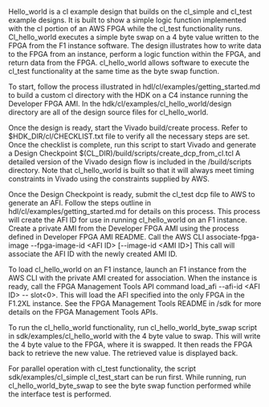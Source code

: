 Hello\_world is a cl example design that builds on the cl\_simple and
cl\_test example designs. It is built to show a simple logic function
implemented with the cl portion of an AWS FPGA while the cl\_test
functionality runs. Cl\_hello\_world executes a simple byte swap on a 4
byte value written to the FPGA from the F1 instance software. The design
illustrates how to write data to the FPGA from an instance, perform a
logic function within the FPGA, and return data from the FPGA.
cl\_hello\_world allows software to execute the cl\_test functionality
at the same time as the byte swap function.

To start, follow the process illustrated in
hdl/cl/examples/getting\_started.md to build a custom cl directory with
the HDK on a C4 instance running the Developer FPGA AMI. In the
hdk/cl/examples/cl\_hello\_world/design directory are all of the design
source files for cl\_hello\_world.

Once the design is ready, start the Vivado build/create process. Refer
to \$HDK\_DIR/cl/CHECKLIST.txt file to verify all the necessary steps
are set. Once the checklist is complete, run this script to start Vivado
and generate a Design Checkpoint
\$(CL\_DIR)/build/scripts/create\_dcp\_from\_cl.tcl A detailed version
of the Vivado design flow is included in the /build/scripts directory.
Note that cl\_hello\_world is built so that it will always meet timing
constraints in Vivado using the constraints supplied by AWS.

Once the Design Checkpoint is ready, submit the cl\_test dcp file to AWS
to generate an AFI. Follow the steps outline in
hdl/cl/examples/getting\_started.md for details on this process. This
process will create the AFI ID for use in running cl\_hello\_world on an
F1 instance. Create a private AMI from the Developer FPGA AMI using the
process defined in Developer FPGA AMI README. Call the AWS CLI
associate-fpga-image --fpga-image-id &lt;AFI ID&gt; \[--image-id &lt;AMI
ID&gt;\] This call will associate the AFI ID with the newly created AMI
ID.

To load cl\_hello\_world on an F1 instance, launch an F1 instance from
the AWS CLI with the private AMI created for association. When the
instance is ready, call the FPGA Management Tools API command load\_afi
--afi-id &lt;AFI ID&gt; -- slot&lt;0&gt;. This will load the AFI
specified into the only FPGA in the F1.2XL instance. See the FPGA
Management Tools README in /sdk for more details on the FPGA Management
Tools APIs.

To run the cl\_hello\_world functionality, run
cl\_hello\_world\_byte\_swap script in sdk/examples/cl\_hello\_world
with the 4 byte value to swap. This will write the 4 byte value to the
FPGA, where it is swapped. It then reads the FPGA back to retrieve the
new value. The retrieved value is displayed back.

For parallel operation with cl\_test functionality, the script
sdk/examples/cl\_simple cl\_test\_start can be run first. While running,
run cl\_hello\_world\_byte\_swap to see the byte swap function performed
while the interface test is performed.
